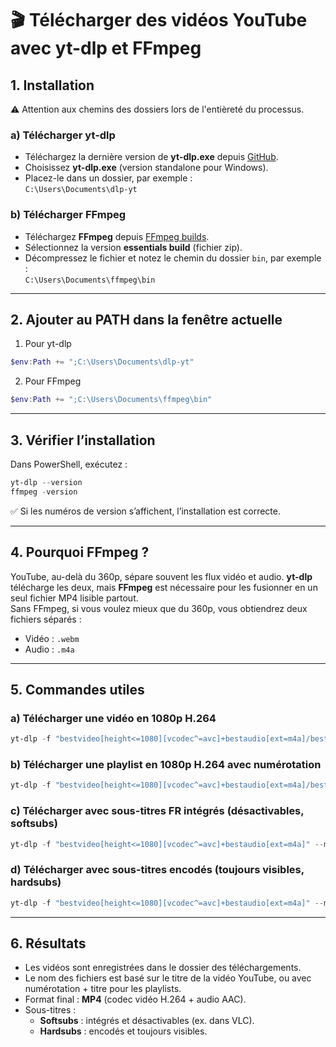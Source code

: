 # 🎬 Télécharger des vidéos YouTube avec **yt-dlp** et **FFmpeg**

## 1. Installation

⚠️ Attention aux chemins des dossiers lors de l'entièreté du processus.

### a) Télécharger **yt-dlp**

- Téléchargez la dernière version de **yt-dlp.exe** depuis [GitHub](https://github.com/yt-dlp/yt-dlp?tab=readme-ov-file#installation).
- Choisissez **yt-dlp.exe** (version standalone pour Windows).
- Placez-le dans un dossier, par exemple :  
  `C:\Users\Documents\dlp-yt`

### b) Télécharger **FFmpeg**

- Téléchargez **FFmpeg** depuis [FFmpeg builds](https://www.gyan.dev/ffmpeg/builds/).
- Sélectionnez la version **essentials build** (fichier zip).
- Décompressez le fichier et notez le chemin du dossier `bin`, par exemple :  
  `C:\Users\Documents\ffmpeg\bin`

---

## 2. Ajouter au **PATH** dans la fenêtre actuelle

1. Pour yt-dlp

```powershell
$env:Path += ";C:\Users\Documents\dlp-yt"
```

2. Pour FFmpeg

```powershell
$env:Path += ";C:\Users\Documents\ffmpeg\bin"
```

---

## 3. Vérifier l’installation

Dans PowerShell, exécutez :

```powershell
yt-dlp --version
ffmpeg -version
```

✅ Si les numéros de version s’affichent, l’installation est correcte.

---

## 4. Pourquoi FFmpeg ?

YouTube, au-delà du 360p, sépare souvent les flux vidéo et audio. **yt-dlp** télécharge les deux, mais **FFmpeg** est nécessaire pour les fusionner en un seul fichier MP4 lisible partout.  
Sans FFmpeg, si vous voulez mieux que du 360p, vous obtiendrez deux fichiers séparés :

- Vidéo : `.webm`
- Audio : `.m4a`

---

## 5. Commandes utiles

### a) Télécharger une vidéo en 1080p H.264

```powershell
yt-dlp -f "bestvideo[height<=1080][vcodec^=avc]+bestaudio[ext=m4a]/best[ext=mp4]" --merge-output-format mp4 -o "$env:USERPROFILE\Downloads\%(title)s.%(ext)s" https://www.youtube.com/watch?v=ID_DE_LA_VIDEO
```

### b) Télécharger une playlist en 1080p H.264 avec numérotation

```powershell
yt-dlp -f "bestvideo[height<=1080][vcodec^=avc]+bestaudio[ext=m4a]/best[ext=mp4]" --merge-output-format mp4 -o "$env:USERPROFILE\Downloads\%(playlist_index)02d - %(title)s.%(ext)s" https://www.youtube.com/playlist?list=ID_DE_LA_PLAYLIST
```

### c) Télécharger avec sous-titres FR intégrés (désactivables, softsubs)

```powershell
yt-dlp -f "bestvideo[height<=1080][vcodec^=avc]+bestaudio[ext=m4a]" --merge-output-format mp4 --sub-langs "fr" --embed-subs -o "$env:USERPROFILE\Downloads\%(title)s.%(ext)s" https://www.youtube.com/watch?v=ID_DE_LA_VIDEO
```

### d) Télécharger avec sous-titres encodés (toujours visibles, hardsubs)

```powershell
yt-dlp -f "bestvideo[height<=1080][vcodec^=avc]+bestaudio[ext=m4a]" --merge-output-format mp4 --sub-langs "fr" --write-subs --convert-subs srt --embed-subs --recode-video mp4 -o "$env:USERPROFILE\Downloads\%(title)s.%(ext)s" https://www.youtube.com/watch?v=ID_DE_LA_VIDEO
```

---

## 6. Résultats

- Les vidéos sont enregistrées dans le dossier des téléchargements.
- Le nom des fichiers est basé sur le titre de la vidéo YouTube, ou avec numérotation + titre pour les playlists.
- Format final : **MP4** (codec vidéo H.264 + audio AAC).
- Sous-titres :
  - **Softsubs** : intégrés et désactivables (ex. dans VLC).
  - **Hardsubs** : encodés et toujours visibles.
